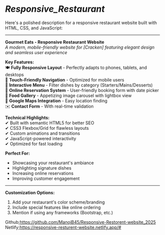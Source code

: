 # _Responsive_Restaurant_
Here's a polished description for a responsive restaurant website built with HTML, CSS, and JavaScript:

---

**Gourmet Eats - Responsive Restaurant Website**  
*A modern, mobile-friendly website for [Cracken] featuring elegant design and seamless user experience*

**Key Features:**  
🍽️ **Fully Responsive Layout** - Perfectly adapts to phones, tablets, and desktops  
📱 **Touch-Friendly Navigation** - Optimized for mobile users  
📜 **Interactive Menu** - Filter dishes by category (Starters/Mains/Desserts)  
📅 **Online Reservation System** - User-friendly booking form with date picker  
📸 **Food Gallery** - Appetizing image carousel with lightbox view  
📍 **Google Maps Integration** - Easy location finding  
✉️ **Contact Form** - With real-time validation  

**Technical Highlights:**  
✔ Built with semantic HTML5 for better SEO  
✔ CSS3 Flexbox/Grid for flawless layouts  
✔ Custom animations and transitions  
✔ JavaScript-powered interactivity  
✔ Optimized for fast loading  

**Perfect For:**  
- Showcasing your restaurant's ambiance  
- Highlighting signature dishes  
- Increasing online reservations  
- Improving customer engagement  

---

**Customization Options:**  
1. Add your restaurant's color scheme/branding  
2. Include special features like online ordering  
3. Mention if using any frameworks (Bootstrap, etc.)  

Github;https://github.com/ManojB45/Responsive-Restorent-website_2025
Netlify;https://responsive-resturent-website.netlify.app/#
